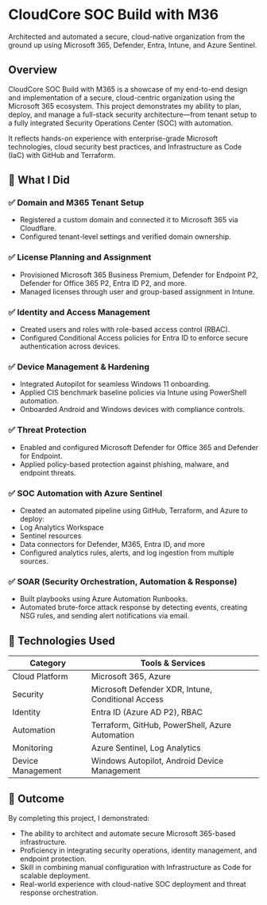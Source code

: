 # CloudCore SOC Build with M36

Architected and automated a secure, cloud-native organization from the ground up using Microsoft 365, Defender, Entra, Intune, and Azure Sentinel.

## Overview

CloudCore SOC Build with M365 is a showcase of my end-to-end design and implementation of a secure, cloud-centric organization using the Microsoft 365 ecosystem. This project demonstrates my ability to plan, deploy, and manage a full-stack security architecture—from tenant setup to a fully integrated Security Operations Center (SOC) with automation.

It reflects hands-on experience with enterprise-grade Microsoft technologies, cloud security best practices, and Infrastructure as Code (IaC) with GitHub and Terraform.

## 🧠 What I Did

### ✅ Domain and M365 Tenant Setup
* Registered a custom domain and connected it to Microsoft 365 via Cloudflare.
* Configured tenant-level settings and verified domain ownership.
### ✅ License Planning and Assignment
* Provisioned Microsoft 365 Business Premium, Defender for Endpoint P2, Defender for Office 365 P2, Entra ID P2, and more.
* Managed licenses through user and group-based assignment in Intune.
### ✅ Identity and Access Management
* Created users and roles with role-based access control (RBAC).
* Configured Conditional Access policies for Entra ID to enforce secure authentication across devices.
### ✅ Device Management & Hardening
* Integrated Autopilot for seamless Windows 11 onboarding.
* Applied CIS benchmark baseline policies via Intune using PowerShell automation.
* Onboarded Android and Windows devices with compliance controls.
### ✅ Threat Protection
* Enabled and configured Microsoft Defender for Office 365 and Defender for Endpoint.
* Applied policy-based protection against phishing, malware, and endpoint threats.
### ✅ SOC Automation with Azure Sentinel
* Created an automated pipeline using GitHub, Terraform, and Azure to deploy:
* Log Analytics Workspace
* Sentinel resources
* Data connectors for Defender, M365, Entra ID, and more
* Configured analytics rules, alerts, and log ingestion from multiple sources.
### ✅ SOAR (Security Orchestration, Automation & Response)
* Built playbooks using Azure Automation Runbooks.
* Automated brute-force attack response by detecting events, creating NSG rules, and sending alert notifications via email.

## 🧰 Technologies Used

| Category          | Tools & Services                                   |
| ----------------- | -------------------------------------------------- |
| Cloud Platform    | Microsoft 365, Azure                               |
| Security          | Microsoft Defender XDR, Intune, Conditional Access |
| Identity          | Entra ID (Azure AD P2), RBAC                       |
| Automation        | Terraform, GitHub, PowerShell, Azure Automation    |
| Monitoring        | Azure Sentinel, Log Analytics                      |
| Device Management | Windows Autopilot, Android Device Management       |


## 💼 Outcome

By completing this project, I demonstrated:

* The ability to architect and automate secure Microsoft 365-based infrastructure.
* Proficiency in integrating security operations, identity management, and endpoint protection.
* Skill in combining manual configuration with Infrastructure as Code for scalable deployment.
* Real-world experience with cloud-native SOC deployment and threat response orchestration.

  

